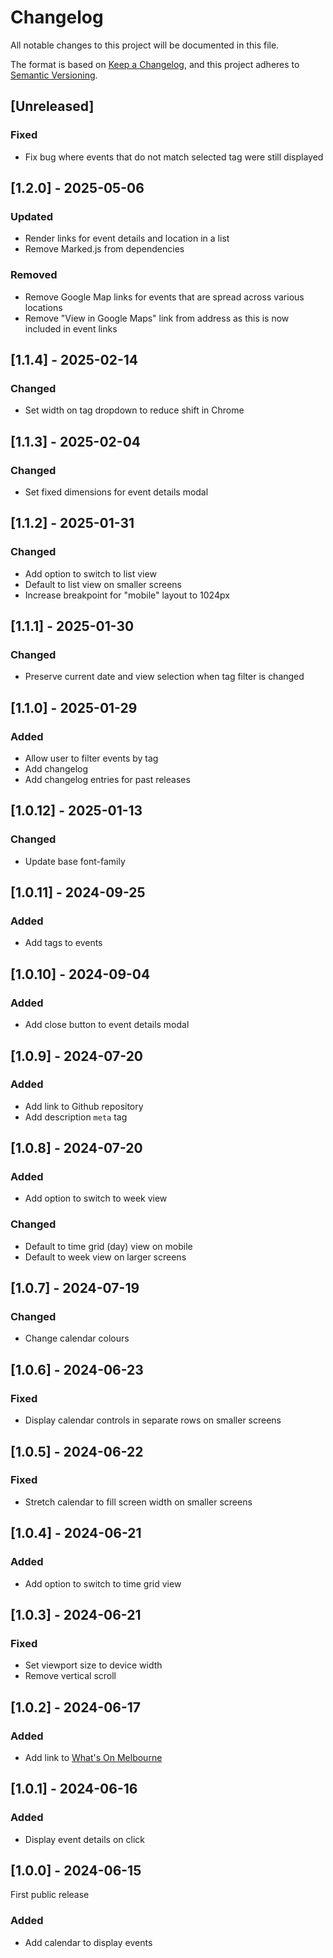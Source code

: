 # Changelog

All notable changes to this project will be documented in this file.

The format is based on [Keep a Changelog](https://keepachangelog.com/en/1.0.0/),
and this project adheres to [Semantic Versioning](https://semver.org/spec/v2.0.0.html).

## [Unreleased]

### Fixed

- Fix bug where events that do not match selected tag were still displayed

## [1.2.0] - 2025-05-06

### Updated

- Render links for event details and location in a list
- Remove Marked.js from dependencies

### Removed

- Remove Google Map links for events that are spread across various locations
- Remove "View in Google Maps" link from address as this is now included in event links

## [1.1.4] - 2025-02-14

### Changed

- Set width on tag dropdown to reduce shift in Chrome

## [1.1.3] - 2025-02-04

### Changed

- Set fixed dimensions for event details modal

## [1.1.2] - 2025-01-31

### Changed

- Add option to switch to list view
- Default to list view on smaller screens
- Increase breakpoint for "mobile" layout to 1024px

## [1.1.1] - 2025-01-30

### Changed

- Preserve current date and view selection when tag filter is changed

## [1.1.0] - 2025-01-29

### Added

- Allow user to filter events by tag
- Add changelog
- Add changelog entries for past releases

## [1.0.12] - 2025-01-13

### Changed

- Update base font-family

## [1.0.11] - 2024-09-25

### Added

- Add tags to events

## [1.0.10] - 2024-09-04

### Added

- Add close button to event details modal

## [1.0.9] - 2024-07-20

### Added

- Add link to Github repository
- Add description `meta` tag

## [1.0.8] - 2024-07-20

### Added

- Add option to switch to week view

### Changed

- Default to time grid (day) view on mobile
- Default to week view on larger screens

## [1.0.7] - 2024-07-19

### Changed

- Change calendar colours

## [1.0.6] - 2024-06-23

### Fixed

- Display calendar controls in separate rows on smaller screens

## [1.0.5] - 2024-06-22

### Fixed

- Stretch calendar to fill screen width on smaller screens

## [1.0.4] - 2024-06-21

### Added

- Add option to switch to time grid view

## [1.0.3] - 2024-06-21

### Fixed

- Set viewport size to device width
- Remove vertical scroll

## [1.0.2] - 2024-06-17

### Added

- Add link to [What's On Melbourne](https://whatson.melbourne.vic.gov.au)

## [1.0.1] - 2024-06-16

### Added

- Display event details on click

## [1.0.0] - 2024-06-15

First public release

### Added

- Add calendar to display events
